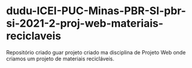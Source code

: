 # dudu-ICEI-PUC-Minas-PBR-SI-pbr-si-2021-2-proj-web-materiais-reciclaveis
Repositório criado guar projeto criado ma disciplina de Projeto Web onde criamos um projeto de materiais recicláveis.
